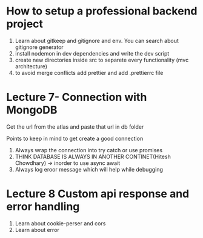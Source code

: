 # How to setup a professional backend project

1. Learn about gitkeep and gitignore and env. You can search about gitignore generator
2. install nodemon in dev dependencies and write the dev script 
3. create new directories inside src to separete every functionality (mvc architecture)
4. to avoid merge conflicts add prettier and add .prettierrc file


# Lecture 7- Connection with MongoDB

Get the url from the atlas and paste that url in db folder

Points to keep in mind to get create a good connection

1. Always wrap the connection into try catch or use promises 
2. THINK DATABASE IS ALWAYS IN ANOTHER CONTINET(Hitesh Chowdhary) -> inorder to use async await
3. Always log eroor message which will help while debugging 

# Lecture 8 Custom api response and error handling

1. Learn about cookie-perser and cors
2. Learn about error 